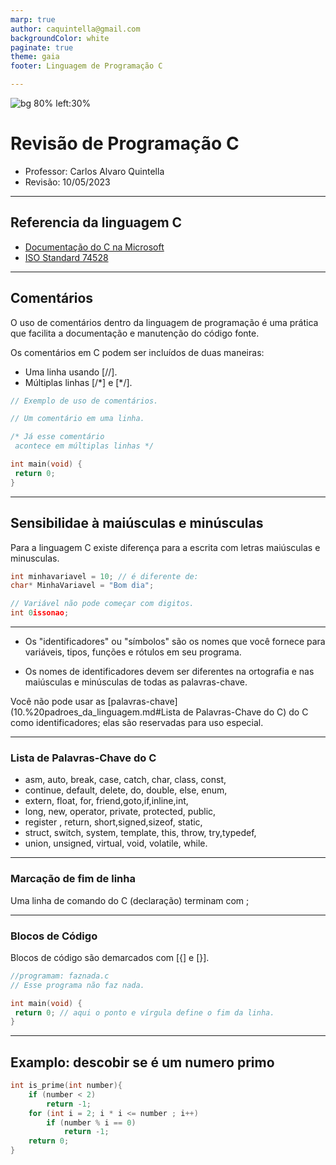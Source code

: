 ```yaml
---
marp: true
author: caquintella@gmail.com
backgroundColor: white
paginate: true
theme: gaia
footer: Linguagem de Programação C

---
```


![bg 80% left:30%](https://www.uva.br/wp-content/themes/uva-theme/dist/images/header_logo.svg)

<!-- _class: lead -->

# Revisão de Programação C #

- Professor: Carlos Alvaro Quintella
- Revisão: 10/05/2023

---

## Referencia da linguagem C ##

- [Documentação do C na Microsoft](https://learn.microsoft.com/en-us/cpp/c-language/?view=msvc-170)
- [ISO Standard 74528](https://www.iso.org/standard/74528.html)

---

## Comentários ##

O uso de comentários dentro da linguagem de programação é uma prática que facilita a documentação e manutenção do código fonte.

Os comentários em C podem ser incluídos de duas maneiras:

* Uma linha usando [//].
* Múltiplas linhas [/\*] e [\*/].

````c
// Exemplo de uso de comentários.

// Um comentário em uma linha.

/* Já esse comentário
 acontece em múltiplas linhas */

int main(void) {
 return 0;
}

````

---

## Sensibilidae à maiúsculas e minúsculas ##

Para a linguagem C existe diferença para a escrita com letras maiúsculas e minusculas.

````c
int minhavariavel = 10; // é diferente de:
char* MinhaVariavel = "Bom dia";

// Variável não pode começar com digitos.
int 0issonao; 
````

---

* Os "identificadores" ou "símbolos" são os nomes que você fornece para variáveis, tipos, funções e rótulos em seu programa.

* Os nomes de identificadores devem ser diferentes na ortografia e nas maiúsculas e minúsculas de todas as palavras-chave.

Você não pode usar as [palavras-chave](10.%20padroes_da_linguagem.md#Lista de Palavras-Chave do C) do C como identificadores; elas são reservadas para uso especial.

---

### Lista de Palavras-Chave do C ###

* asm, auto, break, case, catch, char, class, const,
* continue, default, delete, do, double, else, enum,
* extern, float, for, friend,goto,if,inline,int,
* long, new, operator, private, protected, public,
* register , return, short,signed,sizeof, static,
* struct, switch, system, template, this, throw, try,typedef,
* union, unsigned, virtual, void, volatile, while.

---

### Marcação de fim de linha ###

Uma linha de comando do C (declaração) terminam com ;

---

### Blocos de Código ###

Blocos de código são demarcados com [{] e [}].

````c
//programam: faznada.c
// Esse programa não faz nada.

int main(void) {
 return 0; // aqui o ponto e vírgula define o fim da linha.
}

````

---

## Examplo: descobir se é um numero primo ##

````c
int is_prime(int number){
    if (number < 2)
        return -1;
    for (int i = 2; i * i <= number ; i++)
        if (number % i == 0)
            return -1;
    return 0;
}
     
````
